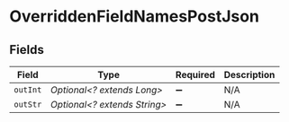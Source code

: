 # OverriddenFieldNamesPostJson


## Fields

| Field                        | Type                         | Required                     | Description                  |
| ---------------------------- | ---------------------------- | ---------------------------- | ---------------------------- |
| `outInt`                     | *Optional<? extends Long>*   | :heavy_minus_sign:           | N/A                          |
| `outStr`                     | *Optional<? extends String>* | :heavy_minus_sign:           | N/A                          |